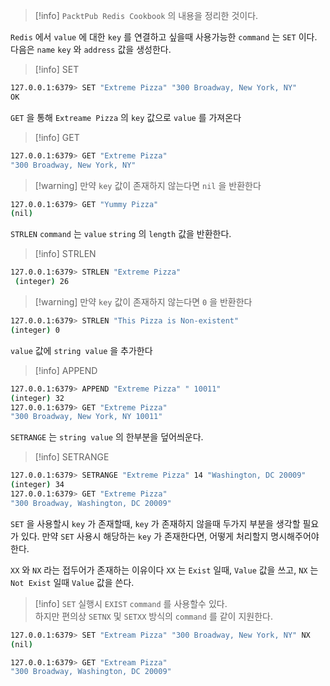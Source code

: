>[!info] `PacktPub Redis Cookbook` 의 내용을 정리한 것이다.

`Redis` 에서 `value` 에 대한 `key` 를 연결하고 싶을때 사용가능한 `command` 는 `SET` 이다. 
다음은 `name` `key` 와 `address` 값을 생성한다.

>[!info] SET
```sh
127.0.0.1:6379> SET "Extreme Pizza" "300 Broadway, New York, NY" 
OK
```

`GET` 을 통해 `Extreame Pizza` 의 `key` 값으로 `value` 를 가져온다

>[!info] GET
```sh
127.0.0.1:6379> GET "Extreme Pizza" 
"300 Broadway, New York, NY" 
```

>[!warning] 만약 `key` 값이 존재하지 않는다면 `nil` 을 반환한다
```sh
127.0.0.1:6379> GET "Yummy Pizza" 
(nil) 
```

`STRLEN` `command` 는 `value` `string` 의 `length` 값을 반환한다.

>[!info] STRLEN
```sh
127.0.0.1:6379> STRLEN "Extreme Pizza"
 (integer) 26
```

>[!warning] 만약 `key` 값이 존재하지 않는다면 `0` 을 반환한다
```sh
127.0.0.1:6379> STRLEN "This Pizza is Non-existent"
(integer) 0
```

`value` 값에 `string value` 을 추가한다 

>[!info] APPEND
```sh
127.0.0.1:6379> APPEND "Extreme Pizza" " 10011" 
(integer) 32 
127.0.0.1:6379> GET "Extreme Pizza" 
"300 Broadway, New York, NY 10011"
```

`SETRANGE` 는 `string value` 의 한부분을 덮어씌운다.

>[!info] SETRANGE
```sh
127.0.0.1:6379> SETRANGE "Extreme Pizza" 14 "Washington, DC 20009" 
(integer) 34 
127.0.0.1:6379> GET "Extreme Pizza" 
"300 Broadway, Washington, DC 20009" 
```

`SET` 을 사용할시 `key` 가 존재할때, `key` 가 존재하지 않을때 두가지 부분을 생각할 필요가 있다.
만약 `SET` 사용시 해당하는 `key` 가 존재한다면, 어떻게 처리할지 명시해주어야 한다.

`XX` 와 `NX` 라는 접두어가 존재하는 이유이다
`XX` 는 `Exist` 일때, `Value` 값을 쓰고, `NX` 는 `Not Exist` 일때 `Value` 값을 쓴다.

>[!info] `SET` 실행시 `EXIST` `command` 를 사용할수 있다.<br>하지만 편의상 `SETNX` 및 `SETXX` 방식의 `command` 를 같이 지원한다. 
```sh
127.0.0.1:6379> SET "Extream Pizza" "300 Broadway, New York, NY" NX
(nil)

127.0.0.1:6379> GET "Extream Pizza"
"300 Broadway, Washington, DC 20009"
```


